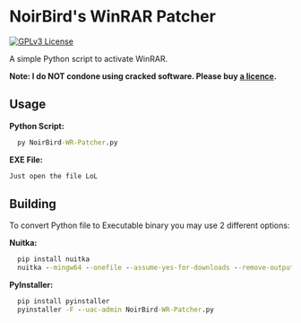 
# NoirBird's WinRAR Patcher

[![GPLv3 License](https://img.shields.io/badge/License-GPL%20v3-yellow.svg)](https://opensource.org/licenses/)

A simple Python script to activate WinRAR.

**Note: I do NOT condone using cracked software. Please buy [a licence](https://www.rarlab.com/shop2rarlab-index.php?prod=winrar&x-source=winraronly).**
## Usage

**Python Script:**

```bat
  py NoirBird-WR-Patcher.py
```

**EXE File:**

```bat
Just open the file LoL
```


## Building

To convert Python file to Executable binary you may use 2 different options:

**Nuitka:**

```bat
  pip install nuitka
  nuitka --mingw64 --onefile --assume-yes-for-downloads --remove-output --output-filename=NBWRPatcher "NoirBird-WR-Patcher.py"
```

**PyInstaller:**

```bat
  pip install pyinstaller
  pyinstaller -F --uac-admin NoirBird-WR-Patcher.py
```
